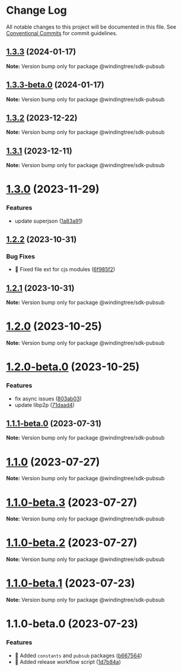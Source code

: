 # Change Log

All notable changes to this project will be documented in this file.
See [Conventional Commits](https://conventionalcommits.org) for commit guidelines.

## [1.3.3](https://github.com/windingtree/sdk/compare/@windingtree/sdk-pubsub@1.3.3-beta.0...@windingtree/sdk-pubsub@1.3.3) (2024-01-17)

**Note:** Version bump only for package @windingtree/sdk-pubsub

## [1.3.3-beta.0](https://github.com/windingtree/sdk/compare/@windingtree/sdk-pubsub@1.3.2...@windingtree/sdk-pubsub@1.3.3-beta.0) (2024-01-17)

**Note:** Version bump only for package @windingtree/sdk-pubsub

## [1.3.2](https://github.com/windingtree/sdk/compare/@windingtree/sdk-pubsub@1.3.1...@windingtree/sdk-pubsub@1.3.2) (2023-12-22)

**Note:** Version bump only for package @windingtree/sdk-pubsub

## [1.3.1](https://github.com/windingtree/sdk/compare/@windingtree/sdk-pubsub@1.3.0...@windingtree/sdk-pubsub@1.3.1) (2023-12-11)

**Note:** Version bump only for package @windingtree/sdk-pubsub

# [1.3.0](https://github.com/windingtree/sdk/compare/@windingtree/sdk-pubsub@1.2.2...@windingtree/sdk-pubsub@1.3.0) (2023-11-29)

### Features

- update superjson ([1a83a91](https://github.com/windingtree/sdk/commit/1a83a91e8467c6cddbb15c67d08cbe30fb6d9633))

## [1.2.2](https://github.com/windingtree/sdk/compare/@windingtree/sdk-pubsub@1.2.1...@windingtree/sdk-pubsub@1.2.2) (2023-10-31)

### Bug Fixes

- 🐛 Fixed file ext for cjs modules ([6f985f2](https://github.com/windingtree/sdk/commit/6f985f2a6b076abdf145176d5036fe89267f2c5a))

## [1.2.1](https://github.com/windingtree/sdk/compare/@windingtree/sdk-pubsub@1.2.0...@windingtree/sdk-pubsub@1.2.1) (2023-10-31)

**Note:** Version bump only for package @windingtree/sdk-pubsub

# [1.2.0](https://github.com/windingtree/sdk/compare/@windingtree/sdk-pubsub@1.2.0-beta.0...@windingtree/sdk-pubsub@1.2.0) (2023-10-25)

**Note:** Version bump only for package @windingtree/sdk-pubsub

# [1.2.0-beta.0](https://github.com/windingtree/sdk/compare/@windingtree/sdk-pubsub@1.1.1-beta.0...@windingtree/sdk-pubsub@1.2.0-beta.0) (2023-10-25)

### Features

- fix async issues ([803ab03](https://github.com/windingtree/sdk/commit/803ab03f1b5d176844247c2d065dfadabc12355f))
- update libp2p ([71daad4](https://github.com/windingtree/sdk/commit/71daad41838ae6b2833c76aa36b5b2071a041e92))

## [1.1.1-beta.0](https://github.com/windingtree/sdk/compare/@windingtree/sdk-pubsub@1.1.0...@windingtree/sdk-pubsub@1.1.1-beta.0) (2023-07-31)

**Note:** Version bump only for package @windingtree/sdk-pubsub

# [1.1.0](https://github.com/windingtree/sdk/compare/@windingtree/sdk-pubsub@1.1.0-beta.3...@windingtree/sdk-pubsub@1.1.0) (2023-07-27)

**Note:** Version bump only for package @windingtree/sdk-pubsub

# [1.1.0-beta.3](https://github.com/windingtree/sdk/compare/@windingtree/sdk-pubsub@1.1.0-beta.2...@windingtree/sdk-pubsub@1.1.0-beta.3) (2023-07-27)

**Note:** Version bump only for package @windingtree/sdk-pubsub

# [1.1.0-beta.2](https://github.com/windingtree/sdk/compare/@windingtree/sdk-pubsub@1.1.0-beta.1...@windingtree/sdk-pubsub@1.1.0-beta.2) (2023-07-27)

**Note:** Version bump only for package @windingtree/sdk-pubsub

# [1.1.0-beta.1](https://github.com/windingtree/sdk/compare/@windingtree/sdk-pubsub@1.1.0-beta.0...@windingtree/sdk-pubsub@1.1.0-beta.1) (2023-07-23)

**Note:** Version bump only for package @windingtree/sdk-pubsub

# 1.1.0-beta.0 (2023-07-23)

### Features

- 🎸 Added `constants` and `pubsub` packages ([b667564](https://github.com/windingtree/sdk/commit/b667564a6ef4c20f35d2998c05c99a292724413a))
- 🎸 Added release workflow script ([1d7b84a](https://github.com/windingtree/sdk/commit/1d7b84a3623848c449522c0bb2af2c5f114c8a0a))

